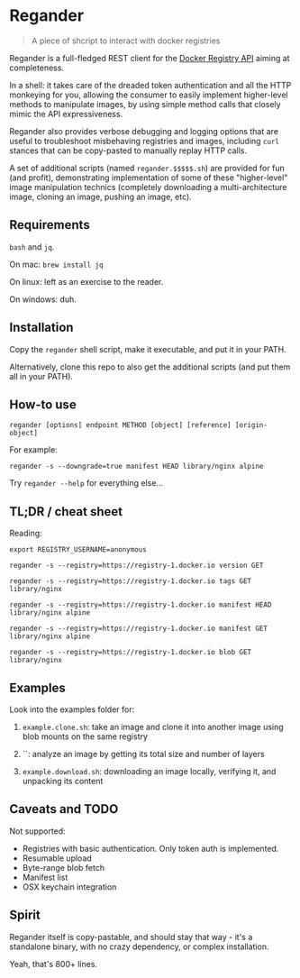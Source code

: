 # Regander

> A piece of shcript to interact with docker registries

Regander is a full-fledged REST client for the [Docker Registry API](https://docs.docker.com/registry/spec/api/) aiming at completeness.

In a shell: it takes care of the dreaded token authentication and all the HTTP monkeying for you, allowing the consumer 
to easily implement higher-level methods to manipulate images, by using simple method calls that closely mimic the API expressiveness.

Regander also provides verbose debugging and logging options that are useful to troubleshoot misbehaving registries and images,
including `curl` stances that can be copy-pasted to manually replay HTTP calls.

A set of additional scripts (named `regander.$$$$$.sh`) are provided for fun (and profit), demonstrating
implementation of some of these "higher-level" image manipulation technics (completely downloading a multi-architecture image, 
cloning an image, pushing an image, etc).

## Requirements

`bash` and `jq`.

On mac: `brew install jq`

On linux: left as an exercise to the reader.

On windows: duh.

## Installation

Copy the `regander` shell script, make it executable, and put it in your PATH.

Alternatively, clone this repo to also get the additional scripts (and put them all in your PATH).

## How-to use

```
regander [options] endpoint METHOD [object] [reference] [origin-object]
```

For example:

```
regander -s --downgrade=true manifest HEAD library/nginx alpine
```

Try `regander --help` for everything else...

## TL;DR / cheat sheet

Reading:

```
export REGISTRY_USERNAME=anonymous

regander -s --registry=https://registry-1.docker.io version GET

regander -s --registry=https://registry-1.docker.io tags GET library/nginx

regander -s --registry=https://registry-1.docker.io manifest HEAD library/nginx alpine

regander -s --registry=https://registry-1.docker.io manifest GET library/nginx alpine

regander -s --registry=https://registry-1.docker.io blob GET library/nginx 
```

## Examples

Look into the examples folder for:

1. `example.clone.sh`: take an image and clone it into another image using blob mounts on the same registry

2. ``: analyze an image by getting its total size and number of layers

3. `example.download.sh`: downloading an image locally, verifying it, and unpacking its content

## Caveats and TODO

Not supported:
 * Registries with basic authentication. Only token auth is implemented.
 * Resumable upload
 * Byte-range blob fetch
 * Manifest list
 * OSX keychain integration

## Spirit

Regander itself is copy-pastable, and should stay that way - it's a standalone binary, with no crazy dependency, or complex installation.

Yeah, that's 800+ lines.
